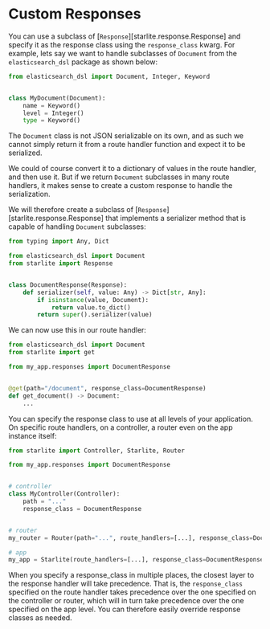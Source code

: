 # Custom Responses

You can use a subclass of [`Response`][starlite.response.Response] and specify it as the response class using
the `response_class` kwarg. For example, lets say we want to handle subclasses of `Document` from
the `elasticsearch_dsl` package as shown below:

```python
from elasticsearch_dsl import Document, Integer, Keyword


class MyDocument(Document):
    name = Keyword()
    level = Integer()
    type = Keyword()
```

The `Document` class is not JSON serializable on its own, and as such we cannot simply return it from a route handler
function and expect it to be serialized.

We could of course convert it to a dictionary of values in the route handler, and then use it. But if we
return `Document` subclasses in many route handlers, it makes sense to create a custom response to handle the
serialization.

We will therefore create a subclass of [`Response`][starlite.response.Response] that implements a serializer method that
is capable of handling `Document` subclasses:

```python
from typing import Any, Dict

from elasticsearch_dsl import Document
from starlite import Response


class DocumentResponse(Response):
    def serializer(self, value: Any) -> Dict[str, Any]:
        if isinstance(value, Document):
            return value.to_dict()
        return super().serializer(value)
```

We can now use this in our route handler:

```python
from elasticsearch_dsl import Document
from starlite import get

from my_app.responses import DocumentResponse


@get(path="/document", response_class=DocumentResponse)
def get_document() -> Document:
    ...
```

You can specify the response class to use at all levels of your application. On specific route handlers, on a
controller, a router even on the app instance itself:

```python
from starlite import Controller, Starlite, Router

from my_app.responses import DocumentResponse


# controller
class MyController(Controller):
    path = "..."
    response_class = DocumentResponse


# router
my_router = Router(path="...", route_handlers=[...], response_class=DocumentResponse)

# app
my_app = Starlite(route_handlers=[...], response_class=DocumentResponse)
```

When you specify a response_class in multiple places, the closest layer to the response handler will take precedence.
That is, the `response_class` specified on the route handler takes precedence over the one specified on the controller
or router, which will in turn take precedence over the one specified on the app level. You can therefore easily override
response classes as needed.
